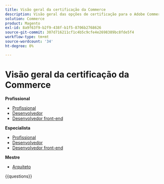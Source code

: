 ```yaml
---
title: Visão geral da certificação da Commerce
description: Visão geral das opções de certificação para o Adobe Commerce
solution: Commerce
product: Magento
exl-id: 8a9f63f9-b2f9-438f-b1f5-8706b2768626
source-git-commit: 307d716211cf1c4b5c9cfe4e2698389bc8fde5f4
workflow-type: tm+mt
source-wordcount: '34'
ht-degree: 0%

---
```


# Visão geral da certificação da Commerce

**Profissional**

* [Profissional](https://certification.adobe.com/certification/business-practitioner-professional) <!--AD0-E712-->
* [Desenvolvedor](https://certification.adobe.com/certification/commerce-developer-professional) <!--AD0-E717-->
* [Desenvolvedor front-end](https://certification.adobe.com/certification/front-end-developer-professional) <!--AD0-E721-->

**Especialista**

* [Profissional](https://certification.adobe.com/certification/adobe-commerce-business-practitioner-expert) <!--AD0-E708-->
* [Desenvolvedor](https://certification.adobe.com/certification/adobe-commerce-developer-expert) <!--AD0-E716-->
* [Desenvolvedor front-end](https://certification.adobe.com/certification/front-end-developer-expert) <!--AD0-E720-->

**Mestre**

* [Arquiteto](https://certification.adobe.com/certification/commerce-architect-master) <!--AD0-E722-->

{{questions}}

